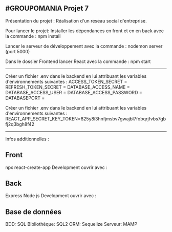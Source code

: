 ## #GROUPOMANIA Projet 7

Présentation du projet :
Réalisation d'un reseau social d'entreprise.

Pour lancer le projet:
Installer les dépendances en front et en en back avec la commande :
npm install

Lancer le serveur de développement avec la commande :
nodemon server (port 5000)

Dans le dossier Frontend lancer React avec la commande :
npm start

---

Créer un fichier .env dans le backend en lui attribuant les variables d'environnements suivantes :
ACCESS_TOKEN_SECRET =
REFRESH_TOKEN_SECRET =
DATABASE_ACCESS_NAME =
DATABASE_ACCESS_USER =
DATABASE_ACCESS_PASSWORD =
DATABASEPORT =

Créer un fichier .env dans le backend en lui attribuant les variables d'environnements suivantes :
REACT_APP_SECRET_KEY_TOKEN=825y8i3hnfjmsbv7gwajbl7fobqrjfvbs7gbfj2q3bgh8f42

---

Infos additionnelles :

## Front

npx react-create-app
Development ouvrir avec :

## Back

Express
Node js
Development ouvrir avec :

## Base de données

BDD:
SQL
Bibliothèque:
SQL2
ORM:
Sequelize
Serveur:
MAMP
